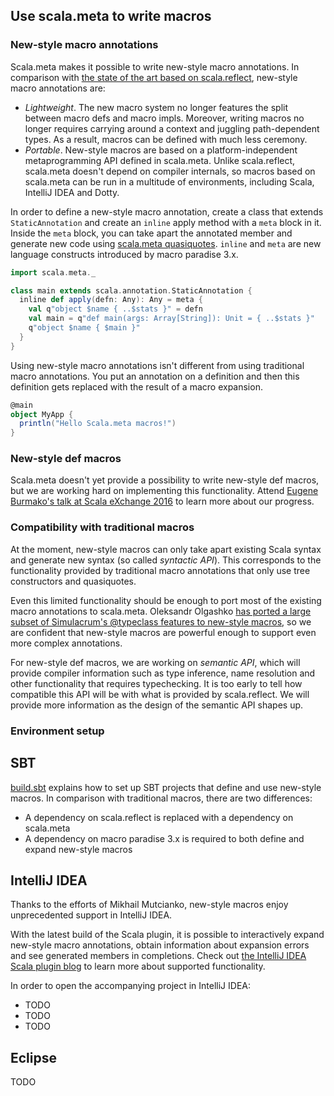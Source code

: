 ## Use scala.meta to write macros

### New-style macro annotations

Scala.meta makes it possible to write new-style macro annotations.
In comparison with [the state of the art based on scala.reflect](http://docs.scala-lang.org/overviews/macros/annotations.html),
new-style macro annotations are:
  * *Lightweight*. The new macro system no longer features the split between macro defs and macro impls.
    Moreover, writing macros no longer requires carrying around a context and juggling path-dependent types.
    As a result, macros can be defined with much less ceremony.
  * *Portable*. New-style macros are based on a platform-independent metaprogramming API defined in scala.meta.
    Unlike scala.reflect, scala.meta doesn't depend on compiler internals, so macros based on scala.meta
    can be run in a multitude of environments, including Scala, IntelliJ IDEA and Dotty.

In order to define a new-style macro annotation, create a class that extends `StaticAnnotation`
and create an `inline` apply method with a `meta` block in it. Inside the `meta` block, you can take apart
the annotated member and generate new code using [scala.meta quasiquotes](https://github.com/scalameta/scalameta/blob/master/notes/quasiquotes.md).
`inline` and `meta` are new language constructs introduced by macro paradise 3.x.

```scala
import scala.meta._

class main extends scala.annotation.StaticAnnotation {
  inline def apply(defn: Any): Any = meta {
    val q"object $name { ..$stats }" = defn
    val main = q"def main(args: Array[String]): Unit = { ..$stats }"
    q"object $name { $main }"
  }
}
```

Using new-style macro annotations isn't different from using traditional macro annotations.
You put an annotation on a definition and then this definition gets replaced with the result of a macro expansion.

```scala
@main
object MyApp {
  println("Hello Scala.meta macros!")
}
```

### New-style def macros

Scala.meta doesn't yet provide a possibility to write new-style def macros, but we are working hard on implementing this functionality.
Attend [Eugene Burmako's talk at Scala eXchange 2016](https://skillsmatter.com/conferences/7432-scala-exchange-2016#program) to learn more about our progress.

### Compatibility with traditional macros

At the moment, new-style macros can only take apart existing Scala syntax and generate new syntax (so called *syntactic API*).
This corresponds to the functionality provided by traditional macro annotations
that only use tree constructors and quasiquotes.

Even this limited functionality should be enough to port most of the existing macro annotations
to scala.meta. Oleksandr Olgashko [has ported a large subset of Simulacrum's @typeclass features to new-style macros](https://gitter.im/mpilquist/simulacrum?at=57fd4a7e68f560d80cf89330),
so we are confident that new-style macros are powerful enough to support even more complex annotations.

For new-style def macros, we are working on *semantic API*, which will provide compiler information such as type inference,
name resolution and other functionality that requires typechecking. It is too early to tell how compatible this API
will be with what is provided by scala.reflect. We will provide more information as the design of the semantic API shapes up.

### Environment setup

## SBT

[build.sbt](https://github.com/xeno-by/tutorial/blob/macros/build.sbt) explains how to set up SBT projects
that define and use new-style macros. In comparison with traditional macros, there are two differences:
  * A dependency on scala.reflect is replaced with a dependency on scala.meta
  * A dependency on macro paradise 3.x is required to both define and expand new-style macros

## IntelliJ IDEA

Thanks to the efforts of Mikhail Mutcianko, new-style macros enjoy unprecedented support in IntelliJ IDEA.

With the latest build of the Scala plugin, it is possible to interactively expand new-style macro annotations,
obtain information about expansion errors and see generated members in completions.
Check out [the IntelliJ IDEA Scala plugin blog](TODO) to learn more
about supported functionality.

In order to open the accompanying project in IntelliJ IDEA:
  * TODO
  * TODO
  * TODO

## Eclipse

TODO


